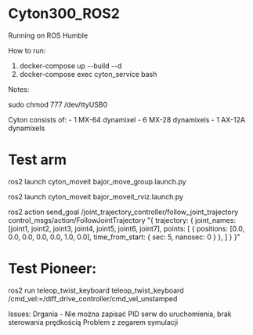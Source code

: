 # Cyton300_ROS2

Running on ROS Humble

How to run:
1. docker-compose up --build --d
2. docker-compose exec cyton_service bash

Notes:

sudo chmod 777 /dev/ttyUSB0


Cyton consists of: 
    - 1 MX-64 dynamixel
    - 6 MX-28 dynamixels
    - 1 AX-12A dynamixels

# Test arm

ros2 launch cyton_moveit bajor_move_group.launch.py 

ros2 launch cyton_moveit bajor_moveit_rviz.launch.py 

ros2 action send_goal /joint_trajectory_controller/follow_joint_trajectory control_msgs/action/FollowJointTrajectory "{
  trajectory: {
    joint_names: [joint1, joint2, joint3, joint4, joint5, joint6, joint7],
    points: [
        { positions: [0.0, 0.0, 0.0, 0.0, 0.0, 1.0, 0.0], time_from_start: { sec: 5, nanosec: 0 } },
    ]
  }
}"

# Test Pioneer:

ros2 run teleop_twist_keyboard teleop_twist_keyboard /cmd_vel:=/diff_drive_controller/cmd_vel_unstamped

Issues:
Drgania - Nie można zapisać PID serw do uruchomienia, brak sterowania prędkością
Problem z zegarem symulacji



